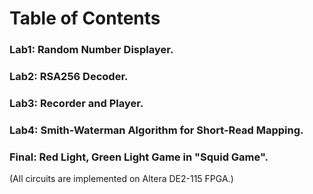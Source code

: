 # Table of Contents
### Lab1:  Random Number Displayer.
### Lab2:  RSA256 Decoder.
### Lab3:  Recorder and Player.
### Lab4:  Smith-Waterman Algorithm for Short-Read Mapping.
### Final: Red Light, Green Light Game in "Squid Game".
(All circuits are implemented on Altera DE2-115 FPGA.)
